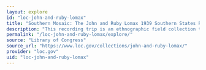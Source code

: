 ```yaml
---
layout: explore
id: "loc-john-and-ruby-lomax"
title: "Southern Mosaic: The John and Ruby Lomax 1939 Southern States Recording Trip"
description: "This recording trip is an ethnographic field collection that includes nearly 700 sound recordings, as well as fieldnotes, dust jackets, and other manuscripts documenting a three-month, 6,502-mile trip through the southern United States."
permalink: "/loc-john-and-ruby-lomax/explore/"
source: "Library of Congress"
source_url: "https://www.loc.gov/collections/john-and-ruby-lomax/"
provider: "loc.gov"
uid: "loc-john-and-ruby-lomax"
---
```

